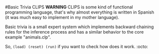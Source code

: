 #Basic Trivia CLIPS
**WARNING** CLIPS is some kind of functional programming language, that's why almost everything is written in Spanish (it was much easy to implement in my mother language).

Basic trivia is a small expert system which implements backward chaining rules for the inference process and has a similar behavior to the core example "animals.clp".

So, `(load) (reset) (run)` if you want to check how does it work. :octo:

